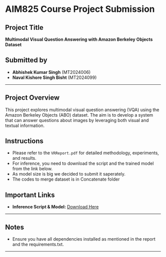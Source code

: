 # AIM825 Course Project Submission

## Project Title
**Multimodal Visual Question Answering with Amazon Berkeley Objects Dataset**

## Submitted by
- **Abhishek Kumar Singh** (MT2024006)
- **Naval Kishore Singh Bisht** (MT2024099)

---

## Project Overview

This project explores multimodal visual question answering (VQA) using the Amazon Berkeley Objects (ABO) dataset. The aim is to develop a system that can answer questions about images by leveraging both visual and textual information.

## Instructions

- Please refer to the `VRReport.pdf` for detailed methodology, experiments, and results.
- For inference, you need to download the script and the trained model from the link below.
- As model size is big we decided to submit it saperately.
- The codes to merge dataset is in Concatenate folder

## Important Links

- **Inference Script & Model:** [Download Here](https://drive.google.com/drive/folders/1SvCJb3pOXY1Nn0QQblSQNosytMyYbDtI?usp=drive_link)

---

## Notes

- Ensure you have all dependencies installed as mentioned in the report and the requirements.txt.

---